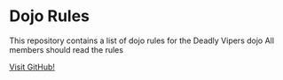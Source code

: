 Dojo Rules
==========

This repository contains a list of dojo rules for the Deadly Vipers dojo
All members should read the rules

[Visit GitHub!](https://github.com/deadlyvipers)

